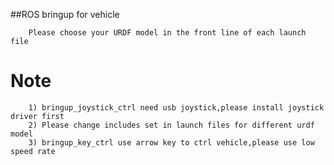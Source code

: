##ROS bringup for vehicle

        Please choose your URDF model in the front line of each launch file

Note
=====================================================================
        1) bringup_joystick_ctrl need usb joystick,please install joystick driver first
        2) Please change includes set in launch files for different urdf model
        3) bringup_key_ctrl use arrow key to ctrl vehicle,please use low speed rate


